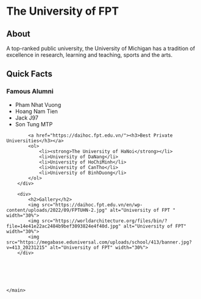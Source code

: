 
<html lang="en">
<head>
    <meta charset="UTF-8">
    <meta http-equiv="X-UA-Compatible" content="IE=edge">
    <meta name="viewport" content="width=device-width, initial-scale=1.0">
    <link href="css/style.css" rel="stylesheet">
    <title>Go Blue!</title>
</head>
</head>
<body>
    <main>
        <h1>The University of FPT</h1>
        <div>
            <h2>About</h2>
            <p>A top-ranked public university, the University of Michigan has a tradition of excellence in research, learning and teaching, sports and the arts.</p>
        </div>
        <div>
            <h2>Quick Facts</h2>
            <h3>Famous Alumni</h3>
            <ul>
                <li>Pham Nhat Vuong</li>
                <li>Hoang Nam Tien</li>
                <li>Jack J97</li>
                <li>Son Tung MTP</li>
            </ul>

            <a href="https://daihoc.fpt.edu.vn/"><h3>Best Private Universities</h3></a>
            <ol>
                <li><strong>The University of HaNoi</strong></li>
                <li>University of DaNang</li>
                <li>University of HoChiMinh</li>
                <li>University of CanTho</li>
                <li>University of BinhDuong</li>
            </ol>
        </div>

        <div>
            <h2>Gallery</h2>
            <img src="https://daihoc.fpt.edu.vn/en/wp-content/uploads/2022/09/FPTUHN-2.jpg" alt="University of FPT " width="30%">
            <img src="https://worldarchitecture.org/files/bin/?file=14e41e22ac2484b9bef3093824e4f40d.jpg" alt="University of FPT" width="30%">
            <img src="https://megabase.eduniversal.com/uploads/school/413/banner.jpg?v=413_20231215" alt="University of FPT" width="30%">
        </div>




        

    </main>
</body>
</html>

